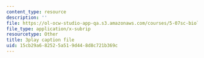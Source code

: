 ```yaml
---
content_type: resource
description: ''
file: https://ol-ocw-studio-app-qa.s3.amazonaws.com/courses/5-07sc-biological-chemistry-i-fall-2013/15cb29a682525a519d448d8c721b369c_ePH6sgXk9vw.vtt
file_type: application/x-subrip
resourcetype: Other
title: 3play caption file
uid: 15cb29a6-8252-5a51-9d44-8d8c721b369c
---
```

